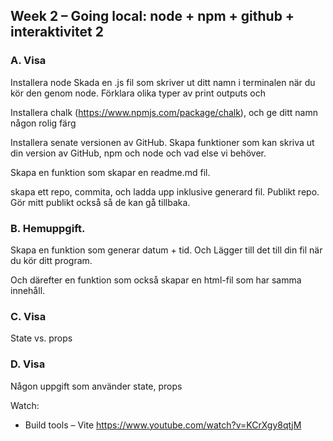 ## Week 2 – Going local: node + npm + github + interaktivitet 2

### A. Visa
Installera node
Skada en .js fil som skriver ut ditt namn i terminalen när du kör den genom node. Förklara olika typer av print outputs och

Installera chalk (https://www.npmjs.com/package/chalk), och ge ditt namn någon rolig färg

Installera senate versionen av GitHub.
Skapa funktioner som kan skriva ut din version av GitHub, npm och node och vad else vi behöver.

Skapa en funktion som skapar en readme.md fil.

skapa ett repo, commita, och ladda upp inklusive generard fil. Publikt repo. Gör mitt publikt också så de kan gå tillbaka.

### B. Hemuppgift.

Skapa en funktion som generar datum + tid. Och Lägger till det till din fil när du kör ditt program.

Och därefter en funktion som också skapar en html-fil som har samma innehåll.

### C. Visa

State vs. props

### D. Visa

Någon uppgift som använder state, props


Watch:

* Build tools – Vite https://www.youtube.com/watch?v=KCrXgy8qtjM
